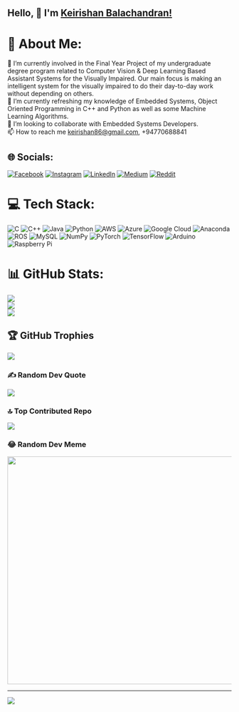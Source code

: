 
## Hello, 🙌 I'm [Keirishan Balachandran!](https://keirishan.github.io/KeirishanBalachandran_OfficialWeb/)


# 💫 About Me:
🔭 I’m currently involved in the Final Year Project of my undergraduate degree program related to Computer Vision & Deep Learning Based Assistant Systems for the Visually Impaired. Our main focus is making an intelligent system for the visually impaired to do their day-to-day work without depending on others.<br>🌱 I’m currently refreshing my knowledge of Embedded Systems, Object Oriented Programming in C++ and Python as well as some Machine Learning Algorithms.<br>👯 I’m looking to collaborate with Embedded Systems Developers.<br>📫 How to reach me keirishan86@gmail.com, +94770688841


## 🌐 Socials:
[![Facebook](https://img.shields.io/badge/Facebook-%231877F2.svg?logo=Facebook&logoColor=white)](https://facebook.com/Keirishan) [![Instagram](https://img.shields.io/badge/Instagram-%23E4405F.svg?logo=Instagram&logoColor=white)](https://instagram.com/keirish_15) [![LinkedIn](https://img.shields.io/badge/LinkedIn-%230077B5.svg?logo=linkedin&logoColor=white)](https://linkedin.com/in/balachandran-keirishan-6a5a66197/) [![Medium](https://img.shields.io/badge/Medium-12100E?logo=medium&logoColor=white)](https://medium.com/@keirish15) [![Reddit](https://img.shields.io/badge/Reddit-%23FF4500.svg?logo=Reddit&logoColor=white)](https://reddit.com/user/u/Keirishan15) 

# 💻 Tech Stack:
![C](https://img.shields.io/badge/c-%2300599C.svg?style=plastic&logo=c&logoColor=white) ![C++](https://img.shields.io/badge/c++-%2300599C.svg?style=plastic&logo=c%2B%2B&logoColor=white) ![Java](https://img.shields.io/badge/java-%23ED8B00.svg?style=plastic&logo=java&logoColor=white) ![Python](https://img.shields.io/badge/python-3670A0?style=plastic&logo=python&logoColor=ffdd54) ![AWS](https://img.shields.io/badge/AWS-%23FF9900.svg?style=plastic&logo=amazon-aws&logoColor=white) ![Azure](https://img.shields.io/badge/azure-%230072C6.svg?style=plastic&logo=azure-devops&logoColor=white) ![Google Cloud](https://img.shields.io/badge/Google%20Cloud-%234285F4.svg?style=plastic&logo=google-cloud&logoColor=white) ![Anaconda](https://img.shields.io/badge/Anaconda-%2344A833.svg?style=plastic&logo=anaconda&logoColor=white) ![ROS](https://img.shields.io/badge/ros-%230A0FF9.svg?style=plastic&logo=ros&logoColor=white) ![MySQL](https://img.shields.io/badge/mysql-%2300f.svg?style=plastic&logo=mysql&logoColor=white) ![NumPy](https://img.shields.io/badge/numpy-%23013243.svg?style=plastic&logo=numpy&logoColor=white) ![PyTorch](https://img.shields.io/badge/PyTorch-%23EE4C2C.svg?style=plastic&logo=PyTorch&logoColor=white) ![TensorFlow](https://img.shields.io/badge/TensorFlow-%23FF6F00.svg?style=plastic&logo=TensorFlow&logoColor=white) ![Arduino](https://img.shields.io/badge/-Arduino-00979D?style=plastic&logo=Arduino&logoColor=white) ![Raspberry Pi](https://img.shields.io/badge/-RaspberryPi-C51A4A?style=plastic&logo=Raspberry-Pi)
# 📊 GitHub Stats:
![](https://github-readme-stats.vercel.app/api?username=Keirishan&theme=default&hide_border=false&include_all_commits=true&count_private=false)<br/>
![](https://github-readme-streak-stats.herokuapp.com/?user=Keirishan&theme=default&hide_border=false)<br/>
![](https://github-readme-stats.vercel.app/api/top-langs/?username=Keirishan&theme=default&hide_border=false&include_all_commits=true&count_private=false&layout=compact)

## 🏆 GitHub Trophies
![](https://github-profile-trophy.vercel.app/?username=Keirishan&theme=discord&no-frame=false&no-bg=false&margin-w=4)

### ✍️ Random Dev Quote
![](https://quotes-github-readme.vercel.app/api?type=horizontal&theme=light)

### 🔝 Top Contributed Repo
![](https://github-contributor-stats.vercel.app/api?username=Keirishan&limit=5&theme=flat&combine_all_yearly_contributions=true)

### 😂 Random Dev Meme
<img src="https://rm.up.railway.app/" width="512px"/>

---
[![](https://visitcount.itsvg.in/api?id=Keirishan&icon=0&color=2)](https://visitcount.itsvg.in)

<!-- Proudly created with GPRM ( https://gprm.itsvg.in ) -->
